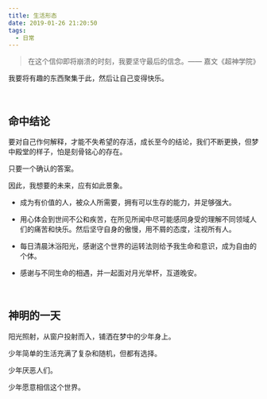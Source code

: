 ```yaml
---
title: 生活形态
date: 2019-01-26 21:20:50
tags:
  - 日常
---
```


> 在这个信仰即将崩溃的时刻，我要坚守最后的信念。—— 嘉文《超神学院》

我要将有趣的东西聚集于此，然后让自己变得快乐。

<br />

## 命中结论

要对自己作何解释，才能不失希望的存活，成长至今的结论，我们不断更换，但梦中殿堂的样子，怕是刻骨铭心的存在。

只要一个确认的答案。

因此，我想要的未来，应有如此景象。

- 成为有价值的人，被众人所需要，拥有可以生存的能力，并足够强大。

- 用心体会到世间不公和疾苦，在所见所闻中尽可能感同身受的理解不同领域人们的痛苦和快乐。然后坚守自身的傲慢，用不屑的态度，注视所有人。

- 每日清晨沐浴阳光，感谢这个世界的运转法则给予我生命和意识，成为自由的个体。

- 感谢与不同生命的相遇，并一起面对月光举杯，互道晚安。

<br />

## 神明的一天

阳光照射，从窗户投射而入，铺洒在梦中的少年身上。

少年简单的生活充满了复杂和随机，但都有选择。

少年厌恶人们。

少年愿意相信这个世界。

